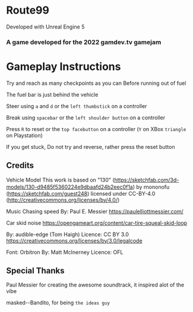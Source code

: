 # Route99

Developed with Unreal Engine 5

### A game developed for the 2022 gamdev.tv gamejam

# Gameplay Instructions

Try and reach as many checkpoints as you can Before running out of fuel

The fuel bar is just behind the vehicle

Steer using `a` and `d` or the `left thumbstick` on a controller

Break using `spacebar` or the `left shoulder button` on a controller

Press `R` to reset or the `top facebutton` on a controller (`Y` on XBox `triangle` on Playstation)

If you get stuck, Do not try and reverse, rather press the reset button

## Credits
Vehicle Model
This work is based on "130" (https://sketchfab.com/3d-models/130-d9485f5360224e9dbaafd24b2eec0f1a) by ｍononofu (https://sketchfab.com/guest248) licensed under CC-BY-4.0 (http://creativecommons.org/licenses/by/4.0/)

Music
Chasing speed
By: Paul E. Messier
https://paulelliottmessier.com/

Car skid noise
https://opengameart.org/content/car-tire-squeal-skid-loop

By: audible-edge (Tom Haigh)
Licence: CC BY 3.0
https://creativecommons.org/licenses/by/3.0/legalcode


Font:
Orbitron
By: Matt McInerney
Licence: OFL 


## Special Thanks

Paul Messier for creating the awesome soundtrack, it inspired alot of the vibe

masked--Bandito, for being `the ideas guy`
